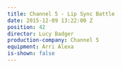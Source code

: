 ```yaml
---
title: Channel 5 - Lip Sync Battle
date: 2015-12-09 13:22:00 Z
position: 42
director: Lucy Badger
production-company: Channel 5
equipment: Arri Alexa
is-shown: false
---
```


